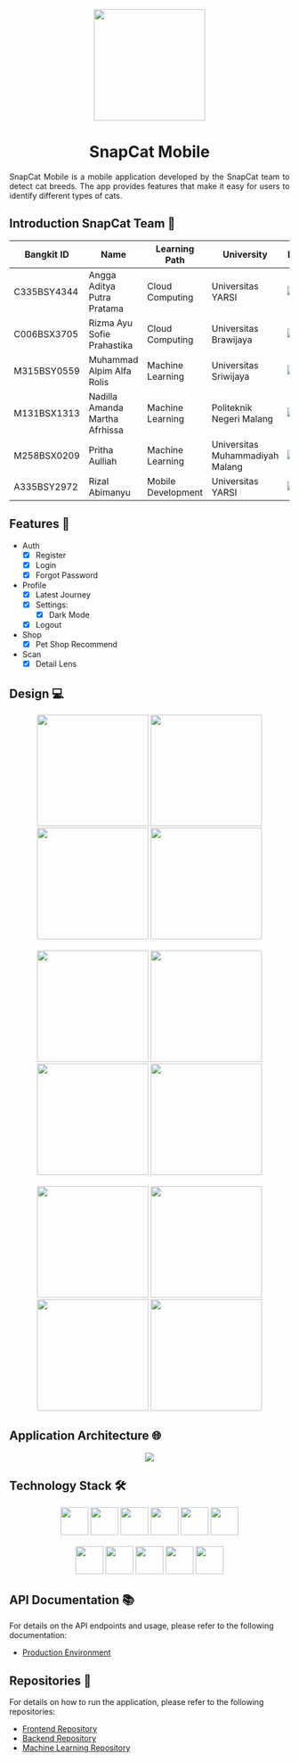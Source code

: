 <div>
	<div align="center">
		<img src="https://avatars.githubusercontent.com/u/173627462?s=400&u=cb8b9b671ef5311d8426d29988ebb220dfa996a0&v=4" width="200px">
	</div>
	<h1 align="center">SnapCat Mobile</h1>
	<p align="justify">SnapCat Mobile is a mobile application developed by the SnapCat team to detect cat breeds. The app provides features that make it easy for users to identify different types of cats.</p>
</div>

## Introduction SnapCat Team 👋
| Bangkit ID | Name | Learning Path | University | LinkedIn |
| --- | --- | --- | --- | --- |
| C335BSY4344 | Angga Aditya Putra Pratama | Cloud Computing | Universitas YARSI | [![text](https://img.shields.io/badge/LinkedIn-0077B5?style=for-the-badge&logo=linkedin&logoColor=white)](https://www.linkedin.com/in/adityalevine/) |
| C006BSX3705 | Rizma Ayu Sofie Prahastika | Cloud Computing | Universitas Brawijaya | [![text](https://img.shields.io/badge/LinkedIn-0077B5?style=for-the-badge&logo=linkedin&logoColor=white)](https://www.linkedin.com/in/rizmaayusp/) |
| M315BSY0559 | Muhammad Alpim Alfa Rolis | Machine Learning | Universitas Sriwijaya | [![text](https://img.shields.io/badge/LinkedIn-0077B5?style=for-the-badge&logo=linkedin&logoColor=white)](https://www.linkedin.com/in/muhammadalpimalfarolis/) |
| M131BSX1313 | Nadilla Amanda Martha Afrhissa | Machine Learning | Politeknik Negeri Malang | [![text](https://img.shields.io/badge/LinkedIn-0077B5?style=for-the-badge&logo=linkedin&logoColor=white)](https://www.linkedin.com/in/nadilla-amanda-martha-afrhissa/) |
| M258BSX0209 | Pritha Aulliah | Machine Learning | Universitas Muhammadiyah Malang | [![text](https://img.shields.io/badge/LinkedIn-0077B5?style=for-the-badge&logo=linkedin&logoColor=white)](https://www.linkedin.com/in/pritha-aulliah-08b93a1b7/) |
| A335BSY2972 | Rizal Abimanyu | Mobile Development | Universitas YARSI | [![text](https://img.shields.io/badge/LinkedIn-0077B5?style=for-the-badge&logo=linkedin&logoColor=white)](https://www.linkedin.com/in/rizalabimanyu202/) |

## Features 🚀
* Auth
  - [x] Register
  - [x] Login
  - [x] Forgot Password
* Profile
  - [x] Latest Journey
  - [x] Settings:
    - [x] Dark Mode
  - [x] Logout
* Shop
  - [x] Pet Shop Recommend
* Scan
  - [x] Detail Lens

## Design 💻
<div align="center">
	<img src="/design/splash-screen.png" width="200px">
	<img src="/design/welcome.png" width="200px">
	<img src="/design/welcome-2.png" width="200px">
	<img src="/design/welcome-3.png" width="200px">
	<br><br>
	<img src="/design/register.png" width="200px">
	<img src="/design/login.png" width="200px">
	<img src="/design/forgot-password.png" width="200px">
	<img src="/design/home.png" width="200px">
	<br><br>
	<img src="/design/shop.png" width="200px">
	<img src="/design/scan.png" width="200px">
	<img src="/design/detail.png" width="200px">
	<img src="/design/profile.png" width="200px">
</div>

## Application Architecture 🌐
<div align="center">
	<img src="/application-architecture/application-architecture.png">
</div>

## Technology Stack 🛠️
<div align="center">
	<code><img src="https://www.svgrepo.com/show/303617/kotlin-1-logo.svg" height="50"></code>
	<code><img src="https://www.svgrepo.com/show/349419/javascript.svg" height="50"></code>
 	<code><img src="https://www.svgrepo.com/show/354119/nodejs-icon.svg" height="50"></code>
	<code><img src="https://www.svgrepo.com/show/330398/express.svg" height="50"></code>
	<code><img src="https://www.svgrepo.com/show/374016/python.svg" height="50"></code>
	<code><img src="https://www.svgrepo.com/show/354440/tensorflow.svg" height="50"></code>
	<br><br>
	<code><img src="https://www.svgrepo.com/show/508915/flask.svg" height="50"></code>
 	<code><img src="https://www.svgrepo.com/show/373776/light-prisma.svg" height="50"></code>
	<code><img src="https://www.svgrepo.com/show/303251/mysql-logo.svg" height="50"></code>
	<code><img src="https://www.svgrepo.com/show/452192/docker.svg" height="50"></code>
	<code><img src="https://www.svgrepo.com/show/353805/google-cloud.svg" height="50"></code>
</div>

## API Documentation 📚
For details on the API endpoints and usage, please refer to the following documentation:
* [Production Environment](https://documenter.getpostman.com/view/29897876/2s9Ykobfzc)

## Repositories 📁
For details on how to run the application, please refer to the following repositories:
* [Frontend Repository](https://github.com/SnapCat-Mobile/snapcat-md)
* [Backend Repository](https://github.com/SnapCat-Mobile/snapcat-cc-api)
* [Machine Learning Repository](https://github.com/SnapCat-Mobile/snapcat-ml-api)
